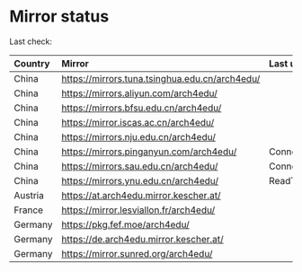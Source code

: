 <script src="./time.js"></script>
# Mirror status
Last check: <script type="text/javascript">localize(1675110028.1038957);</script>

|Country|Mirror|Last update|
|:------|:-----|:----------|
|China|https://mirrors.tuna.tsinghua.edu.cn/arch4edu/|<script type="text/javascript">localize(1675060750);</script>|
|China|https://mirrors.aliyun.com/arch4edu/|<script type="text/javascript">localize(1674974015);</script>|
|China|https://mirrors.bfsu.edu.cn/arch4edu/|<script type="text/javascript">localize(1675060750);</script>|
|China|https://mirror.iscas.ac.cn/arch4edu/|<script type="text/javascript">localize(1675060750);</script>|
|China|https://mirrors.nju.edu.cn/arch4edu/|<script type="text/javascript">localize(1675060750);</script>|
|China|https://mirrors.pinganyun.com/arch4edu/|ConnectionError|
|China|https://mirrors.sau.edu.cn/arch4edu/|ConnectTimeout|
|China|https://mirrors.ynu.edu.cn/arch4edu/|ReadTimeout|
|Austria|https://at.arch4edu.mirror.kescher.at/|<script type="text/javascript">localize(1675060750);</script>|
|France|https://mirror.lesviallon.fr/arch4edu/|<script type="text/javascript">localize(1674153500);</script>|
|Germany|https://pkg.fef.moe/arch4edu/|<script type="text/javascript">localize(1675060750);</script>|
|Germany|https://de.arch4edu.mirror.kescher.at/|<script type="text/javascript">localize(1675060750);</script>|
|Germany|https://mirror.sunred.org/arch4edu/|<script type="text/javascript">localize(1675060750);</script>|

<script src="./tablefilter/tablefilter.js"></script>
<script src="./table.js"></script>